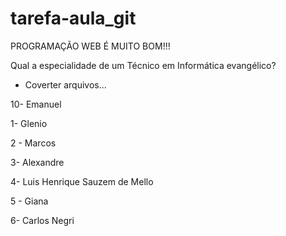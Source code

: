 # tarefa-aula_git

PROGRAMAÇÃO WEB É MUITO BOM!!!

Qual a especialidade de um Técnico em Informática evangélico?
- Coverter arquivos...


10- Emanuel

1- Glenio

2 - Marcos

3- Alexandre

4- Luis Henrique Sauzem de Mello

5 - Giana

6- Carlos Negri